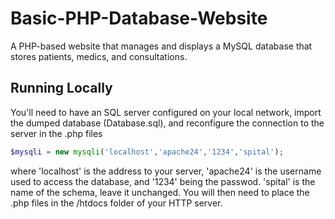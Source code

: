# Basic-PHP-Database-Website
A PHP-based website that manages and displays a MySQL database that stores patients, medics, and consultations.

## Running Locally
You'll need to have an SQL server configured on your local network, import the dumped database (Database.sql), and reconfigure the connection to 
the server in the .php files 
```php
$mysqli = new mysqli('localhost','apache24','1234','spital');
```
where 'localhost' is the address to your server, 'apache24' is the username used to access the database, and 
'1234' being the passwod. 'spital' is the name of the schema, leave it unchanged. You will then need to place the .php
files in the /htdocs folder of your HTTP server.
